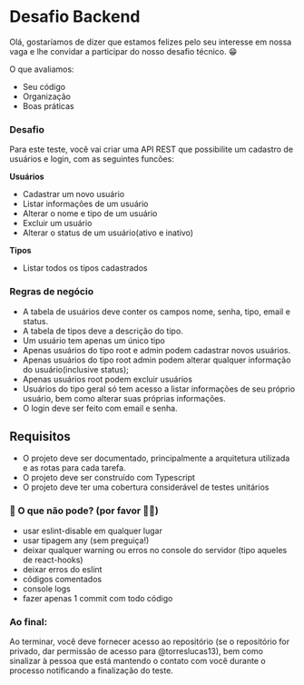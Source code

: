 # Desafio Backend

Olá, gostaríamos de dizer que estamos felizes pelo seu interesse em nossa vaga e lhe convidar a participar do nosso desafio técnico. 😁

O que avaliamos:

- Seu código
- Organização
- Boas práticas

### Desafio

Para este teste, você vai criar uma API REST que possibilite um cadastro de usuários e login, com as seguintes funcões:


**Usuários**
- Cadastrar um novo usuário
- Listar informações de um usuário
- Alterar o nome e tipo de um usuário
- Excluir um usuário
- Alterar o status de um usuário(ativo e inativo)

**Tipos**
- Listar todos os tipos cadastrados



### Regras de negócio
- A tabela de usuários deve conter os campos nome, senha, tipo, email e status.
- A tabela de tipos deve a descrição do tipo.
- Um usuário tem apenas um único tipo
- Apenas usuários do tipo root e admin podem cadastrar novos usuários.
- Apenas usuários do tipo root admin podem alterar qualquer informação do usuário(inclusive status);
- Apenas usuários root podem excluir usuários
- Usuários do tipo geral só tem acesso a listar informações de seu próprio usuário, bem como alterar suas próprias informações.
- O login deve ser feito com email e senha.



## Requisitos
- O projeto deve ser documentado, principalmente a arquitetura utilizada e as rotas para cada tarefa.
- O projeto deve ser construído com Typescript
- O projeto deve ter uma cobertura considerável de testes unitários

### 🚫 O que não pode? (por favor 🙏😂)

- usar eslint-disable em qualquer lugar
- usar tipagem any (sem preguiça!)
- deixar qualquer warning ou erros no console do servidor (tipo aqueles de react-hooks)
- deixar erros do eslint
- códigos comentados
- console logs
- fazer apenas 1 commit com todo código


### Ao final:

Ao terminar, você deve fornecer acesso ao repositório (se o repositório for privado, dar permissão de acesso para @torreslucas13), bem como sinalizar à pessoa que está mantendo o contato com você durante o processo notificando a finalização do teste.
